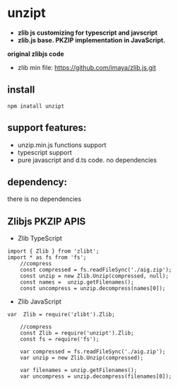# unzipt
* **zlib js customizing for typescript and javscript**
* **zlib.js base. PKZIP implementation in JavaScript.**

**original zlibjs code**
* zlib min file: https://github.com/imaya/zlib.js.git

**install**
-
```
npm inatall unzipt
```

**support features:**
-
* unzip.min.js functions support
* typescript support
* pure javascript and d.ts code. no dependencies

**dependency:**
-
there is no dependencies

**Zlibjs PKZIP APIS**
-
* Zlib TypeScript

```
import { Zlib } from 'zlibt';
import * as fs from 'fs';
    //compress
    const compressed = fs.readFileSync('./aig.zip');
    const unzip = new Zlib.Unzip(compressed, null);
    const names =  unzip.getFilenames();
    const uncompress = unzip.decompress(names[0]);
```
* Zlib JavaScript

```
var  Zlib = require('zlibt').Zlib;

    //compress
    const Zlib = require('unzipt').Zlib;
    const fs = require('fs');

    var compressed = fs.readFileSync('./aig.zip');
    var unzip = new Zlib.Unzip(compressed);

    var filenames = unzip.getFilenames();
    var uncompress = unzip.decompress(filenames[0]);

```
